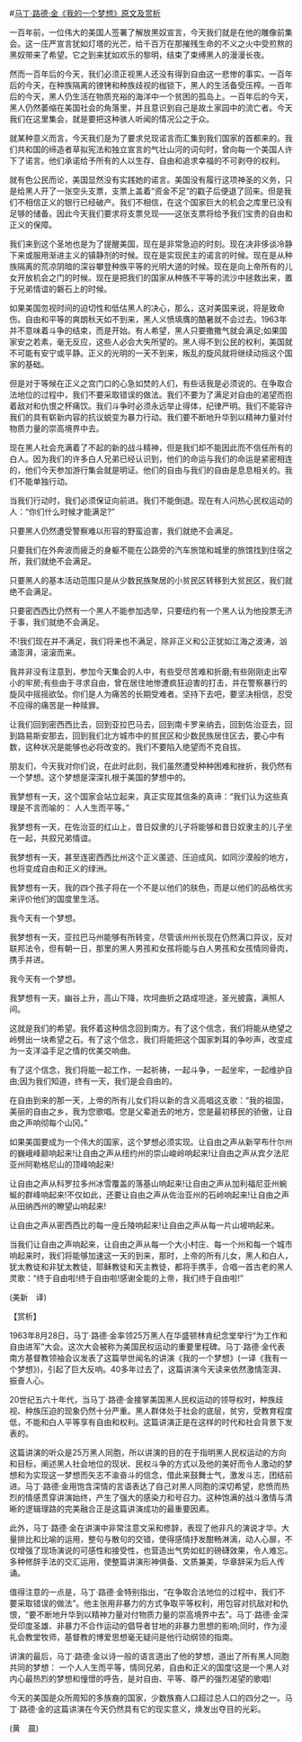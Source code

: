 #[马丁·路德·金《我的一个梦想》原文及赏析](https://www.vrrw.net/wx/12395.html)

一百年前，一位伟大的美国人签署了解放黑奴宣言，今天我们就是在他的雕像前集会。这一庄严宣言犹如灯塔的光芒，给千百万在那摧残生命的不义之火中受煎熬的黑奴带来了希望。它之到来犹如欢乐的黎明，结束了束缚黑人的漫漫长夜。

然而一百年后的今天，我们必须正视黑人还没有得到自由这一悲惨的事实。一百年后的今天，在种族隔离的镣铐和种族歧视的枷锁下，黑人的生活备受压榨。一百年后的今天，黑人仍生活在物质充裕的海洋中一个贫困的孤岛上。一百年后的今天，黑人仍然萎缩在美国社会的角落里，并且意识到自己是故土家园中的流亡者。今天我们在这里集会，就是要把这种骇人听闻的情况公之于众。

就某种意义而言，今天我们是为了要求兑现诺言而汇集到我们国家的首都来的。我们共和国的缔造者草拟宪法和独立宣言的气壮山河的词句时，曾向每一个美国人许下了诺言。他们承诺给予所有的人以生存、自由和追求幸福的不可剥夺的权利。

就有色公民而论，美国显然没有实践她的诺言。美国没有履行这项神圣的义务，只是给黑人开了一张空头支票，支票上盖着“资金不足”的戳子后便退了回来。但是我们不相信正义的银行已经破产。我们不相信，在这个国家巨大的机会之库里已没有足够的储备。因此今天我们要求将支票兑现——这张支票将给予我们宝贵的自由和正义的保障。

我们来到这个圣地也是为了提醒美国，现在是非常急迫的时刻。现在决非侈谈冷静下来或服用渐进主义的镇静剂的时候。现在是实现民主的诺言的时候。现在是从种族隔离的荒凉阴暗的深谷攀登种族平等的光明大道的时候。现在是向上帝所有的儿女开放机会之门的时候。现在是把我们的国家从种族不平等的流沙中拯救出来，置于兄弟情谊的磐石上的时候。



如果美国忽视时间的迫切性和低估黑人的决心，那么，这对美国来说，将是致命伤。自由和平等的爽朗秋天如不到来，黑人义愤填膺的酷暑就不会过去。1963年并不意味着斗争的结束，而是开始。有人希望，黑人只要撒撒气就会满足;如果国家安之若素，毫无反应，这些人必会大失所望的。黑人得不到公民的权利，美国就不可能有安宁或平静。正义的光明的一天不到来，叛乱的旋风就将继续动摇这个国家的基础。

但是对于等候在正义之宫门口的心急如焚的人们，有些话我是必须说的。在争取合法地位的过程中，我们不要采取错误的做法。我们不要为了满足对自由的渴望而抱着敌对和仇恨之杯痛饮。我们斗争时必须永远举止得体，纪律严明。我们不能容许我们的具有崭新内容的抗议蜕变为暴力行动。我们要不断地升华到以精神力量对付物质力量的崇高境界中去。

现在黑人社会充满着了不起的新的战斗精神，但是我们却不能因此而不信任所有的白人。因为我们的许多白人兄弟已经认识到，他们的命运与我们的命运是紧密相连的，他们今天参加游行集会就是明证。他们的自由与我们的自由是息息相关的。我们不能单独行动。

当我们行动时，我们必须保证向前进。我们不能倒退。现在有人问热心民权运动的人：“你们什么时候才能满足?”

只要黑人仍然遭受警察难以形容的野蛮迫害，我们就绝不会满足。

只要我们在外奔波而疲乏的身躯不能在公路旁的汽车旅馆和城里的旅馆找到住宿之所，我们就绝不会满足。

只要黑人的基本活动范围只是从少数民族聚居的小贫民区转移到大贫民区，我们就绝不会满足。

只要密西西比仍然有一个黑人不能参加选举，只要纽约有一个黑人认为他投票无济于事，我们就绝不会满足。

不!我们现在并不满足，我们将来也不满足，除非正义和公正犹如江海之波涛，汹涌澎湃，滚滚而来。

我并非没有注意到，参加今天集会的人中，有些受尽苦难和折磨;有些刚刚走出窄小的牢房;有些由于寻求自由，曾在居住地惨遭疯狂迫害的打击，并在警察暴行的旋风中摇摇欲坠。你们是人为痛苦的长期受难者。坚持下去吧，要坚决相信，忍受不应得的痛苦是一种赎罪。

让我们回到密西西比去，回到亚拉巴马去，回到南卡罗来纳去，回到佐治亚去，回到路易斯安那去，回到我们北方城市中的贫民区和少数民族居住区去，要心中有数，这种状况是能够也必将改变的。我们不要陷入绝望而不克自拔。

朋友们，今天我对你们说，在此时此刻，我们虽然遭受种种困难和挫折，我仍然有一个梦想。这个梦想是深深扎根于美国的梦想中的。

我梦想有一天，这个国家会站立起来，真正实现其信条的真谛：“我们认为这些真理是不言而喻的： 人人生而平等。”

我梦想有一天，在佐治亚的红山上，昔日奴隶的儿子将能够和昔日奴隶主的儿子坐在一起，共叙兄弟情谊。

我梦想有一天，甚至连密西西比州这个正义匿迹、压迫成风、如同沙漠般的地方，也将变成自由和正义的绿洲。

我梦想有一天，我的四个孩子将在一个不是以他们的肤色，而是以他们的品格优劣来评价他们的国度里生活。

我今天有一个梦想。

我梦想有一天，亚拉巴马州能够有所转变，尽管该州州长现在仍然满口异议，反对联邦法令，但有朝一日，那里的黑人男孩和女孩将能与白人男孩和女孩情同骨肉，携手并进。

我今天有一个梦想。

我梦想有一天，幽谷上升，高山下降，坎坷曲折之路成坦途，圣光披露，满照人间。

这就是我们的希望。我怀着这种信念回到南方。有了这个信念，我们将能从绝望之岭劈出一块希望之石。有了这个信念，我们将能把这个国家刺耳的争吵声，改变成为一支洋溢手足之情的优美交响曲。

有了这个信念，我们将能一起工作，一起祈祷，一起斗争，一起坐牢，一起维护自由;因为我们知道，终有一天，我们是会自由的。

在自由到来的那一天，上帝的所有儿女们将以新的含义高唱这支歌：“我的祖国，美丽的自由之乡，我为您歌唱。您是父辈逝去的地方，您是最初移民的骄傲，让自由之声响彻每个山冈。”

如果美国要成为一个伟大的国家，这个梦想必须实现。让自由之声从新罕布什尔州的巍峨峰巅响起来!让自由之声从纽约州的崇山峻岭响起来!让自由之声从宾夕法尼亚州阿勒格尼山的顶峰响起来!

让自由之声从科罗拉多州冰雪覆盖的落基山响起来!让自由之声从加利福尼亚州蜿蜒的群峰响起来!不仅如此，还要让自由之声从佐治亚州的石岭响起来!让自由之声从田纳西州的瞭望山响起来!

让自由之声从密西西比的每一座丘陵响起来!让自由之声从每一片山坡响起来。

当我们让自由之声响起来，让自由之声从每一个大小村庄、每一个州和每一个城市响起来时，我们将能够加速这一天的到来，那时，上帝的所有儿女，黑人和白人，犹太教徒和非犹太教徒，耶稣教徒和天主教徒，都将手携手，合唱一首古老的黑人灵歌：“终于自由啦!终于自由啦!感谢全能的上帝，我们终于自由啦!”

(美新　译)

【赏析】

1963年8月28日，马丁·路德·金率领25万黑人在华盛顿林肯纪念堂举行“为工作和自由进军”大会。这次大会被称为美国民权运动的重要里程碑。马丁·路德·金代表南方基督教领袖会议发表了这篇举世闻名的讲演《我的一个梦想》(一译《我有一个梦想》)，引起了巨大反响。40多年过去了，这篇讲演今天读来依然激情澎湃、振奋人心。

20世纪五六十年代，当马丁·路德·金接掌美国黑人民权运动的领导权时，种族歧视、种族压迫的现象仍然十分严重。黑人群体处于社会的底层，贫穷，受教育程度低，不能和白人平等享有自由和权利。这篇讲演正是在这样的时代和社会背景下发表的。

这篇讲演的听众是25万黑人同胞，所以讲演的目的在于指明黑人民权运动的方向和目标，阐述黑人社会地位的现状、民权斗争的方式以及他的美好而令人激动的梦想和为实现这一梦想而矢志不渝奋斗的信念，借此来鼓舞士气，激发斗志，团结前进。马丁·路德·金用饱含深情的言语表达了自己对黑人同胞的深切希望，悲愤而热烈的情感贯穿讲演始终，产生了强大的感染力和号召力。这种饱满的战斗激情与清晰的逻辑理路的完美融合正是这篇讲演成功的最重要因素。

此外，马丁·路德·金在讲演中非常注意文采和修辞，表现了他非凡的演说才华。大量排比和比喻的运用，整句与散句的交错，使得感情抒发酣畅淋漓，动人心扉，不仅增强了现场演说的可感性和接受性，也营造出气势如虹的磅礴效果，令人难忘。多种修辞手法的交汇运用，使整篇讲演形神俱备、文质兼美，华章辞采为后人传诵。

值得注意的一点是，马丁·路德·金特别指出，“在争取合法地位的过程中，我们不要采取错误的做法”。他主张用非暴力的方式争取平等权利，用包容对抗敌对和仇恨，“要不断地升华到以精神力量对付物质力量的崇高境界中去”。马丁·路德·金深受印度圣雄、非暴力不合作运动的倡导者甘地的非暴力思想的影响;同时，作为浸礼会教堂牧师，基督教的博爱思想毫无疑问是他行动纲领的指南。

讲演的最后，马丁·路德·金以诗一般的语言道出了他的梦想，道出了所有黑人同胞共同的梦想： 一个人人生而平等，情同兄弟，自由和正义的国度!这是一个黑人对内心最热烈的梦想和憧憬的呼告，是对自由、平等、尊严的强烈渴望的歌唱!

今天的美国是众所周知的多族裔的国家，少数族裔人口超过总人口的四分之一。马丁·路德·金的这篇讲演在今天仍然具有它的现实意义，焕发出夺目的光彩。

(黄　晨)

